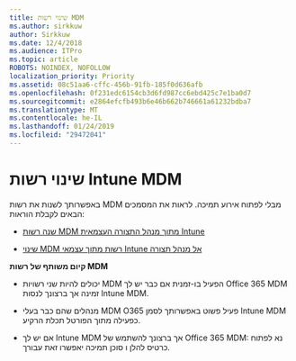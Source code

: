 ```yaml
---
title: שינוי רשות MDM
ms.author: sirkkuw
author: Sirkkuw
ms.date: 12/4/2018
ms.audience: ITPro
ms.topic: article
ROBOTS: NOINDEX, NOFOLLOW
localization_priority: Priority
ms.assetid: 08c51aa6-cffc-456b-91fb-185f0d636afb
ms.openlocfilehash: 0f231edc6154cb3d6fd987cc6ebd425c7e1ba0d7
ms.sourcegitcommit: e2864efcfb493b6e46b662b746661a61232bdba7
ms.translationtype: MT
ms.contentlocale: he-IL
ms.lasthandoff: 01/24/2019
ms.locfileid: "29472041"
---
```

# <a name="change-intune-mdm-authority"></a>שינוי רשות Intune MDM

באפשרותך לשנות את רשות MDM מבלי לפתוח אירוע תמיכה. לראות את המסמכים הבאים לקבלת הוראות:
  
- [שנה רשות MDM מתוך מנהל התצורה העצמאית Intune](https://docs.microsoft.com/sccm/mdm/deploy-use/migrate-change-mdm-authority)
    
- [שינוי MDM רשות מתוך עצמאי Intune אל מנהל תצורה](https://docs.microsoft.com/sccm/mdm/deploy-use/change-mdm-authority)
    
 **קיום משותף של רשות MDM**
  
- יכולים להיות שני רשויות MDM הפעיל בו-זמנית אם כבר יש לך Office 365 MDM זמינה אך ברצונך לנסות Intune MDM.
    
- מנהלים שהם כבר בעלי MDM O365 פעיל פשוט באפשרותך לסמן Intune MDM כפעילה מתוך הפורטל תכלת הרקיע.
    
- אם יש לך Intune MDM אך ברצונך להשתמש של Office 365 MDM: נא לפתוח כרטיס להלן ו סוכן תמיכה יאפשרו זאת עבורך.
    


